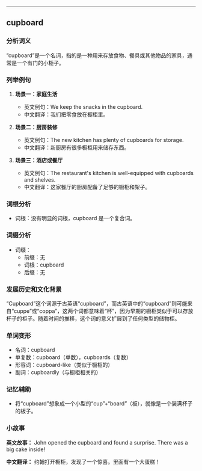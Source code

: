 
---------------
## cupboard
### 分析词义
“cupboard”是一个名词，指的是一种用来存放食物、餐具或其他物品的家具，通常是一个有门的小柜子。

### 列举例句
1. **场景一：家庭生活**
   - 英文例句：We keep the snacks in the cupboard.
   - 中文翻译：我们把零食放在橱柜里。

2. **场景二：厨房装修**
   - 英文例句：The new kitchen has plenty of cupboards for storage.
   - 中文翻译：新厨房有很多橱柜用来储存东西。

3. **场景三：酒店或餐厅**
   - 英文例句：The restaurant's kitchen is well-equipped with cupboards and shelves.
   - 中文翻译：这家餐厅的厨房配备了足够的橱柜和架子。

### 词根分析
- 词根：没有明显的词根，cupboard 是一个复合词。

### 词缀分析
- 词缀：
  - 前缀：无
  - 词根：cupboard
  - 后缀：无

### 发展历史和文化背景
“Cupboard”这个词源于古英语“cupboard”，而古英语中的“cupboard”则可能来自“cuppe”或“coppa”，这两个词都意味着“杯”，因为早期的橱柜类似于可以存放杯子的柜子。随着时间的推移，这个词的意义扩展到了任何类型的储物柜。

### 单词变形
- 名词：cupboard
- 单复数：cupboard（单数），cupboards（复数）
- 形容词：cupboard-like（类似于橱柜的）
- 副词：cupboardly（与橱柜相关的）

### 记忆辅助
- 将“cupboard”想象成一个小型的“cup”+“board”（板），就像是一个装满杯子的板子。

### 小故事
**英文故事：**
John opened the cupboard and found a surprise. There was a big cake inside!

**中文翻译：**
约翰打开橱柜，发现了一个惊喜。里面有一个大蛋糕！

